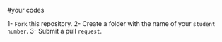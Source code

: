 #your codes 

1- `Fork` this repository.
2- Create a folder with the name of your `student number`.
3- Submit a pull `request`.
